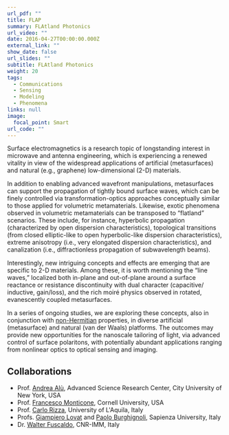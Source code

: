 ```yaml
---
url_pdf: ""
title: FLAP
summary: FLAtland Photonics
url_video: ""
date: 2016-04-27T00:00:00.000Z
external_link: ""
show_date: false
url_slides: ""
subtitle: FLAtland Photonics
weight: 20
tags:
  - Communications
  - Sensing
  - Modeling
  - Phenomena
links: null
image:
  focal_point: Smart
url_code: ""
---
```

Surface electromagnetics is a research topic of longstanding interest in microwave and antenna engineering, which is experiencing a renewed vitality in view of the widespread applications of artificial (metasurfaces) and natural (e.g., graphene) low-dimensional (2-D) materials.

In addition to enabling advanced wavefront manipulations, metasurfaces can support the propagation of tightly bound surface waves, which can be finely controlled via transformation-optics approaches conceptually similar to those applied for volumetric metamaterials. Likewise, exotic phenomena observed in volumetric metamaterials can be transposed to “flatland” scenarios. These include, for instance, hyperbolic propagation (characterized by open dispersion characteristics), topological transitions (from closed elliptic-like to open hyperbolic-like dispersion characteristics), extreme anisotropy (i.e., very elongated dispersion characteristics), and canalization (i.e., diffractionless propagation of subwavelength beams).

Interestingly, new intriguing concepts and effects are emerging that are specific to 2-D materials. Among these, it is worth mentioning the “line waves,” localized both in-plane and out-of-plane around a surface reactance or resistance discontinuity with dual character (capacitive/ inductive, gain/loss), and the rich moiré physics observed in rotated, evanescently coupled metasurfaces.

In a series of ongoing studies, we are exploring these concepts, also in conjunction with [non-Hermitian](/project/nero) properties, in diverse artificial (metasurface) and natural (van der Waals) platforms. The outcomes may provide new opportunities for the nanoscale tailoring of light, via advanced control of surface polaritons, with potentially abundant applications ranging from nonlinear optics to optical sensing and imaging.

## Collaborations

* Prof. [Andrea Alù](http://www.alulab.org), Advanced Science Research Center, City University of New York, USA
* Prof. [Francesco Monticone](https://www.ece.cornell.edu/faculty-directory/francesco-monticone), Cornell University, USA
* Prof. [Carlo Rizza](https://sites.google.com/site/rizzacarlo81/), University of L'Aquila, Italy
* Profs. [Giampiero Lovat](https://giampierolovat-eng.site.uniroma1.it) and [Paolo Burghignoli](https://paoloburghignoli.site.uniroma1.it), Sapienza University, Italy
* Dr. [Walter Fuscaldo](https://www.imm.cnr.it/users/wfuscaldo), CNR-IMM, Italy